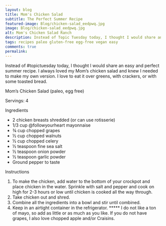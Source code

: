 ```yaml
---
layout: blog
title: Mom's Chicken Salad
subtitle: The Perfect Summer Recipe
featured-image: Blog/chicken-salad_eedpwq.jpg
image: Blog/chicken-salad_eedpwq.jpg
alt: Mom's Chicken Salad Ranch
description: Instead of Topic Tuesday today, I thought I would share an easy and perfect summer recipe. I always loved my Mom’s chicken salad and knew I needed to make my own version.
tags: recipes paleo gluten-free egg-free vegan easy
comments: true
permalink:
---
```

Instead of #topictuesday today, I thought I would share an easy and perfect summer recipe. I always loved my Mom’s chicken salad and knew I needed to make my own version. I love to eat it over greens, with crackers, or with some toasted bread.

Mom’s Chicken Salad (paleo, egg free)

Servings: 4

Ingredients
* 2 chicken breasts shredded (or can use rotisserie)
* 1/3 cup @followyourheart mayonnaise
* ¾ cup chopped grapes
* ½ cup chopped walnuts
* ½ cup chopped celery
* ½ teaspoon fine sea salt
* ½ teaspoon onion powder
* ½ teaspoon garlic powder
* Ground pepper to taste

Instructions
1. To make the chicken, add water to the bottom of your crockpot and place chicken in the water. Sprinkle with salt and pepper and cook on high for 2-3 hours or low until chicken is cooked all the way through.
2. Take chicken out and shred.
3. Combine all the ingredients into a bowl and stir until combined.
4. Keep in an airtight container in the refrigerator.
***** I do not like a ton of mayo, so add as little or as much as you like. If you do not have grapes, I also love chopped apple and/or Craisins.

